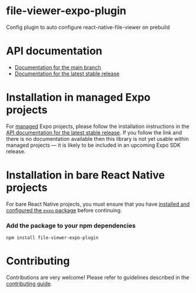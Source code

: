 # file-viewer-expo-plugin

Config plugin to auto configure react-native-file-viewer on prebuild

# API documentation

- [Documentation for the main branch](https://github.com/expo/expo/blob/main/docs/pages/versions/unversioned/sdk/file-viewer-plugin.md)
- [Documentation for the latest stable release](https://docs.expo.dev/versions/latest/sdk/file-viewer-plugin/)

# Installation in managed Expo projects

For [managed](https://docs.expo.dev/versions/latest/introduction/managed-vs-bare/) Expo projects, please follow the installation instructions in the [API documentation for the latest stable release](#api-documentation). If you follow the link and there is no documentation available then this library is not yet usable within managed projects &mdash; it is likely to be included in an upcoming Expo SDK release.

# Installation in bare React Native projects

For bare React Native projects, you must ensure that you have [installed and configured the `expo` package](https://docs.expo.dev/bare/installing-expo-modules/) before continuing.

### Add the package to your npm dependencies

```
npm install file-viewer-expo-plugin
```




# Contributing

Contributions are very welcome! Please refer to guidelines described in the [contributing guide]( https://github.com/expo/expo#contributing).

